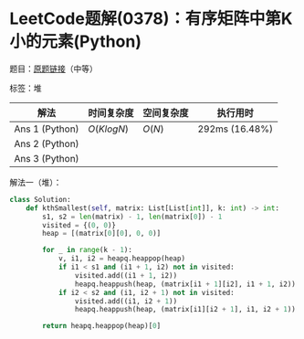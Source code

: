 # LeetCode题解(0378)：有序矩阵中第K小的元素(Python)

题目：[原题链接](https://leetcode-cn.com/problems/kth-smallest-element-in-a-sorted-matrix/)（中等）

标签：堆

| 解法           | 时间复杂度 | 空间复杂度 | 执行用时       |
| -------------- | ---------- | ---------- | -------------- |
| Ans 1 (Python) | $O(KlogN)$ | $O(N)$     | 292ms (16.48%) |
| Ans 2 (Python) |            |            |                |
| Ans 3 (Python) |            |            |                |

解法一（堆）：

```python
class Solution:
    def kthSmallest(self, matrix: List[List[int]], k: int) -> int:
        s1, s2 = len(matrix) - 1, len(matrix[0]) - 1
        visited = {(0, 0)}
        heap = [(matrix[0][0], 0, 0)]

        for _ in range(k - 1):
            v, i1, i2 = heapq.heappop(heap)
            if i1 < s1 and (i1 + 1, i2) not in visited:
                visited.add((i1 + 1, i2))
                heapq.heappush(heap, (matrix[i1 + 1][i2], i1 + 1, i2))
            if i2 < s2 and (i1, i2 + 1) not in visited:
                visited.add((i1, i2 + 1))
                heapq.heappush(heap, (matrix[i1][i2 + 1], i1, i2 + 1))

        return heapq.heappop(heap)[0]
```